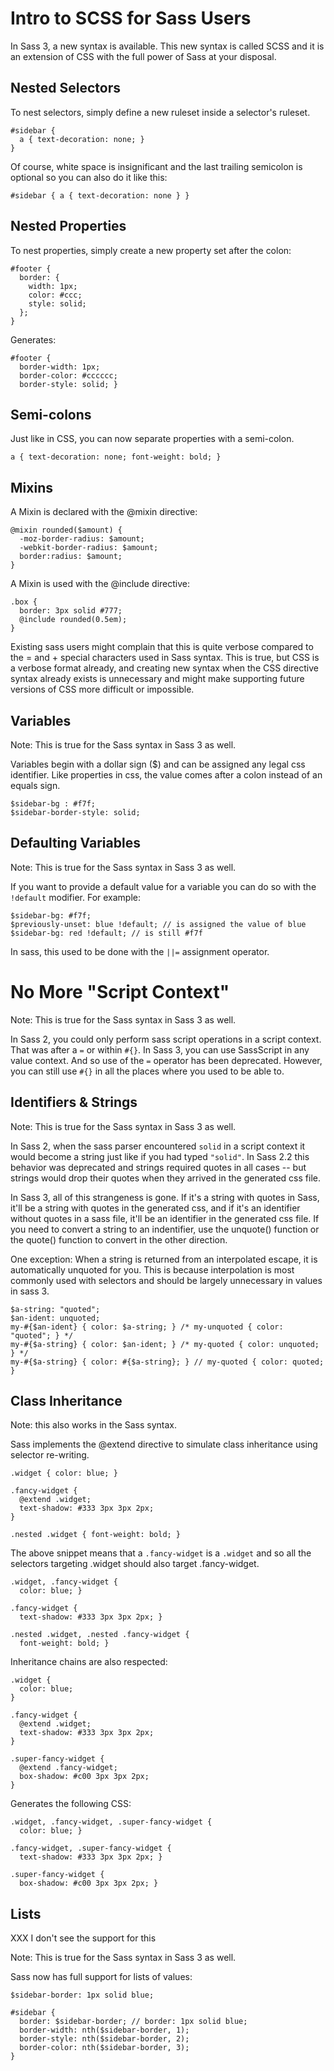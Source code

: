 # Intro to SCSS for Sass Users

In Sass 3, a new syntax is available.
This new syntax is called SCSS
and it is an extension of CSS
with the full power of Sass at your disposal.

## Nested Selectors

To nest selectors, simply define a new ruleset
inside a selector's ruleset.

    #sidebar {
      a { text-decoration: none; }
    }

Of course, white space is insignificant
and the last trailing semicolon is optional
so you can also do it like this:

    #sidebar { a { text-decoration: none } }

## Nested Properties

To nest properties,
simply create a new property set after the colon:

    #footer {
      border: {
        width: 1px;
        color: #ccc;
        style: solid;
      };
    }

Generates:

    #footer {
      border-width: 1px;
      border-color: #cccccc;
      border-style: solid; }


## Semi-colons

Just like in CSS, you can now separate properties with a semi-colon.

    a { text-decoration: none; font-weight: bold; }

## Mixins

A Mixin is declared with the @mixin directive:

    @mixin rounded($amount) {
      -moz-border-radius: $amount;
      -webkit-border-radius: $amount;
      border:radius: $amount;
    }

A Mixin is used with the @include directive:

    .box {
      border: 3px solid #777;
      @include rounded(0.5em);
    }

Existing sass users might complain that this is quite verbose
compared to the = and + special characters used in Sass syntax.
This is true, but CSS is a verbose format already,
and creating new syntax when the CSS directive syntax already exists
is unnecessary and might make supporting future versions of CSS more difficult or impossible.

## Variables

Note: This is true for the Sass syntax in Sass 3 as well.

Variables begin with a dollar sign ($) and can be assigned any legal css identifier.
Like properties in css, the value comes after a colon instead of an equals sign.

    $sidebar-bg : #f7f;
    $sidebar-border-style: solid;

## Defaulting Variables

Note: This is true for the Sass syntax in Sass 3 as well.

If you want to provide a default value for a variable
you can do so with the `!default` modifier.
For example:

    $sidebar-bg: #f7f;
    $previously-unset: blue !default; // is assigned the value of blue
    $sidebar-bg: red !default; // is still #f7f

In sass, this used to be done with the `||=` assignment operator.

# No More "Script Context"

Note: This is true for the Sass syntax in Sass 3 as well.

In Sass 2, you could only perform sass script operations in a script context.
That was after a `=` or within `#{}`.
In Sass 3, you can use SassScript in any value context.
And so use of the `=` operator has been deprecated.
However, you can still use `#{}` in all the places where you used to be able to.

## Identifiers & Strings

Note: This is true for the Sass syntax in Sass 3 as well.

In Sass 2, when the sass parser encountered `solid` in a script context
it would become a string just like if you had typed `"solid"`.
In Sass 2.2 this behavior was deprecated and strings required quotes in all cases --
but strings would drop their quotes when they arrived in the generated css file.

In Sass 3, all of this strangeness is gone.
If it's a string with quotes in Sass,
it'll be a string with quotes in the generated css,
and if it's an identifier without quotes in a sass file,
it'll be an identifier in the generated css file.
If you need to convert a string to an indentifier,
use the unquote() function or the quote() function to convert in the other direction.

One exception: When a string is returned from an interpolated escape,
it is automatically unquoted for you.
This is because interpolation is most commonly used with selectors
and should be largely unnecessary in values in sass 3.

    $a-string: "quoted";
    $an-ident: unquoted;
    my-#{$an-ident} { color: $a-string; } /* my-unquoted { color: "quoted"; } */
    my-#{$a-string} { color: $an-ident; } /* my-quoted { color: unquoted; } */
    my-#{$a-string} { color: #{$a-string}; } // my-quoted { color: quoted; }

## Class Inheritance

Note: this also works in the Sass syntax.

Sass implements the @extend directive to simulate class inheritance
using selector re-writing.

    .widget { color: blue; }

    .fancy-widget {
      @extend .widget;
      text-shadow: #333 3px 3px 2px;
    }

    .nested .widget { font-weight: bold; }

The above snippet means that a `.fancy-widget` is a `.widget`
and so all the selectors targeting .widget should also
target .fancy-widget.

    .widget, .fancy-widget {
      color: blue; }

    .fancy-widget {
      text-shadow: #333 3px 3px 2px; }

    .nested .widget, .nested .fancy-widget {
      font-weight: bold; }

Inheritance chains are also respected:

    .widget {
      color: blue;
    }

    .fancy-widget {
      @extend .widget;
      text-shadow: #333 3px 3px 2px;
    }

    .super-fancy-widget {
      @extend .fancy-widget;
      box-shadow: #c00 3px 3px 2px;
    }

Generates the following CSS:

    .widget, .fancy-widget, .super-fancy-widget {
      color: blue; }

    .fancy-widget, .super-fancy-widget {
      text-shadow: #333 3px 3px 2px; }

    .super-fancy-widget {
      box-shadow: #c00 3px 3px 2px; }



## Lists

XXX I don't see the support for this

Note: This is true for the Sass syntax in Sass 3 as well.

Sass now has full support for lists of values:

    $sidebar-border: 1px solid blue;

    #sidebar {
      border: $sidebar-border; // border: 1px solid blue;
      border-width: nth($sidebar-border, 1);
      border-style: nth($sidebar-border, 2);
      border-color: nth($sidebar-border, 3);
    }
